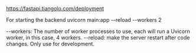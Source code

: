 https://fastapi.tiangolo.com/deployment

For starting the backend 
uvicorn main:app --reload --workers 2

--workers: The number of worker processes to use, each will run a Uvicorn worker, in this case, 4 workers.
--reload: make the server restart after code changes. Only use for development.